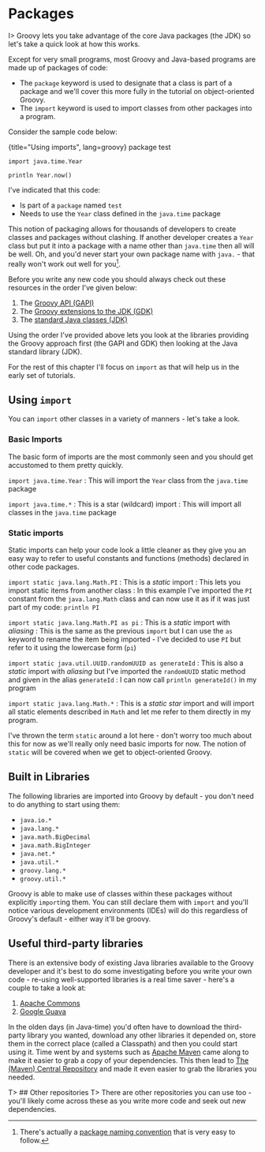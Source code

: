 # Packages

I> Groovy lets you take advantage of the core Java packages (the JDK) so let's take a quick look at how this works.

Except for very small programs, most Groovy and Java-based programs are made up of packages of code:

- The `package` keyword is used to designate that a class is part of a package and we'll cover this more fully in the tutorial on object-oriented Groovy.
- The `import` keyword is used to import classes from other packages into a program. 

Consider the sample code below:

{title="Using imports", lang=groovy}
	package test
	
	import java.time.Year
	
	println Year.now()

I've indicated that this code:

- Is part of a `package` named `test`
- Needs to use the `Year` class defined in the `java.time` package

This notion of packaging allows for thousands of developers to create classes and packages without clashing. If another developer creates a `Year` class but put it into a package with a name other than `java.time` then all will be well. Oh, and you'd never start your own package name with `java.` - that really won't work out well for you[^pkg].

Before you write any new code you should always check out these resources in the order I've given below:

1. The [Groovy API (GAPI)](http://docs.groovy-lang.org/docs/groovy-2.4.0/html/gapi/)
2. The [Groovy extensions to the JDK (GDK)](http://docs.groovy-lang.org/docs/groovy-2.4.0/html/groovy-jdk/)
2. The [standard Java classes (JDK)](http://docs.oracle.com/javase/8/docs/api/index.html)

Using the order I've provided above lets you look at the libraries providing the Groovy approach first (the GAPI and GDK) then looking at the Java standard library (JDK).

For the rest of this chapter I'll focus on `import` as that will help us in the early set of tutorials.

[^pkg]: There's actually a [package naming convention](http://docs.oracle.com/javase/tutorial/java/package/namingpkgs.html) that is very easy to follow.

## Using `import`

You can `import` other classes in a variety of manners - let's take a look.

### Basic Imports
The basic form of imports are the most commonly seen and you should get accustomed to them pretty quickly.

`import java.time.Year`
:	This will import the `Year` class from the `java.time` package

`import java.time.*`
:	This is a star (wildcard) import
:	This will import all classes in the `java.time` package

### Static imports

Static imports can help your code look a little cleaner as they give you an easy way to refer to useful constants and functions (methods) declared in other code packages.
 
`import static java.lang.Math.PI`
:	This is a _static_ import
:	This lets you import static items from another class 
:	In this example I've imported the `PI` constant from the `java.lang.Math` class and can now use it as if it was just part of my code: `println PI`

`import static java.lang.Math.PI as pi`
:	This is a _static_ import with _aliasing_
:	This is the same as the previous `import` but I can use the `as` keyword to rename the item being imported - I've decided to use `PI` but refer to it using the lowercase form (`pi`)

`import static java.util.UUID.randomUUID as generateId`
:	This is also a _static_ import with _aliasing_ but I've imported the `randomUUID` static method and given in the alias `generateId`
: 	I can now call `println generateId()` in my program

`import static java.lang.Math.*`
:	This is a _static star_ import and will import all static elements described in `Math` and let me refer to them directly in my program.

I've thrown the term `static` around a lot here - don't worry too much about this for now as we'll really only need basic imports for now. The notion of `static` will be covered when we get to object-oriented Groovy.

## Built in Libraries

The following libraries are imported into Groovy by default - you don't need to do anything to start using them:

- `java.io.*`
- `java.lang.*`
- `java.math.BigDecimal`
- `java.math.BigInteger`
- `java.net.*`
- `java.util.*`
- `groovy.lang.*`
- `groovy.util.*`

Groovy is able to make use of classes within these packages without explicitly `import`ing them. You can still declare them with `import` and you'll notice various development environments (IDEs) will do this regardless of Groovy's default - either way it'll be groovy.

## Useful third-party libraries
There is an extensive body of existing Java libraries available to the Groovy developer and it's best to do some investigating before you write your own code - re-using well-supported libraries is a real time saver - here's a couple to take a look at:

1. [Apache Commons](http://commons.apache.org/)
1. [Google Guava](https://code.google.com/p/guava-libraries/)

In the olden days (in Java-time) you'd often have to download the third-party library you wanted, download any other libraries it depended on, store them in the correct place (called a Classpath) and then you could start using it. Time went by and systems such as [Apache Maven](http://maven.apache.org) came along to make it easier to grab a copy of your dependencies. This then lead to [The (Maven) Central Repository](http://search.maven.org) and made it even easier to grab the libraries you needed. 

T> ## Other repositories
T> There are other repositories you can use too - you'll likely come across these as you write more code and seek out new dependencies.

